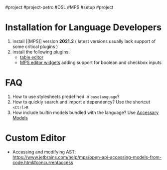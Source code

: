 #project
#project-petro
#DSL 
#MPS 
#setup
#project 

# Installation for Language Developers
 
1. install [[MPS]] version **2021.2** ( latest versions usually lack support of some critical plugins )
2. install the following plugins:
      - [table editor](https://plugins.jetbrains.com/plugin/13255-mps-table-editor-component)
      - [MPS editor widgets](https://plugins.jetbrains.com/plugin/13241-mps-editor-widgets) adding support for boolean and checkbox inputs


# FAQ

1. How to use stylesheets predefined in `baselanguage`?
2. How to quickly search and import a dependency? Use the shortcut `<Ctrl>R`
3. How include builtin models bundled with the language? Use [Accessary Models](https://www.jetbrains.com/help/mps/accessories.html)

# Custom Editor

- Accessing and modifying AST:
https://www.jetbrains.com/help/mps/open-api-accessing-models-from-code.html#concurrentaccess


